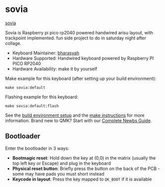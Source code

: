 # sovia
[sovia](https://imgur.com/a/WfGpyva)

Sovia is Raspberry pi pico rp2040 powered handwired arisu layout, with trackpoint implemented. fun side project to do in saturday night after collage.

* Keyboard Maintainer: [bharasyah](https://github.com/bharasyah)
* Hardware Supported: Handwired keyboard powered by Raspberry PI PICO RP2040
* Hardware Availability: make it by yourself

Make example for this keyboard (after setting up your build environment):

    make sovia:default

Flashing example for this keyboard:

    make sovia:default:flash

See the [build environment setup](https://docs.qmk.fm/#/getting_started_build_tools) and the [make instructions](https://docs.qmk.fm/#/getting_started_make_guide) for more information. Brand new to QMK? Start with our [Complete Newbs Guide](https://docs.qmk.fm/#/newbs).

## Bootloader

Enter the bootloader in 3 ways:

* **Bootmagic reset**: Hold down the key at (0,0) in the matrix (usually the top left key or Escape) and plug in the keyboard
* **Physical reset button**: Briefly press the button on the back of the PCB - some may have pads you must short instead
* **Keycode in layout**: Press the key mapped to `QK_BOOT` if it is available
